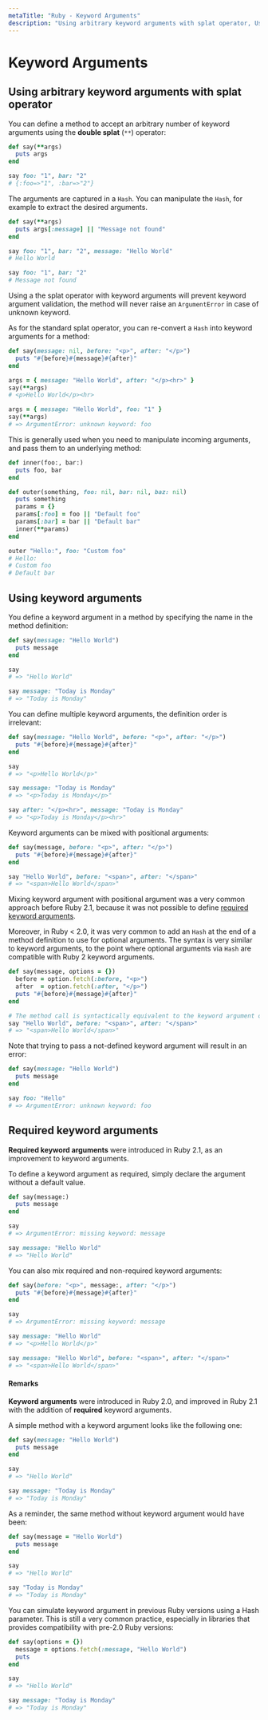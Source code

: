 ```yaml
---
metaTitle: "Ruby - Keyword Arguments"
description: "Using arbitrary keyword arguments with splat operator, Using keyword arguments, Required keyword arguments"
---
```


# Keyword Arguments



## Using arbitrary keyword arguments with splat operator


You can define a method to accept an arbitrary number of keyword arguments using the **double splat** (`**`) operator:

```ruby
def say(**args)
  puts args
end

say foo: "1", bar: "2"
# {:foo=>"1", :bar=>"2"}

```

The arguments are captured in a `Hash`. You can manipulate the `Hash`, for example to extract the desired arguments.

```ruby
def say(**args)
  puts args[:message] || "Message not found"
end

say foo: "1", bar: "2", message: "Hello World"
# Hello World

say foo: "1", bar: "2"
# Message not found

```

Using a the splat operator with keyword arguments will prevent keyword argument validation, the method will never raise an `ArgumentError` in case of unknown keyword.

As for the standard splat operator, you can re-convert a `Hash` into keyword arguments for a method:

```ruby
def say(message: nil, before: "<p>", after: "</p>")
  puts "#{before}#{message}#{after}"
end

args = { message: "Hello World", after: "</p><hr>" }
say(**args)
# <p>Hello World</p><hr>

args = { message: "Hello World", foo: "1" }
say(**args)
# => ArgumentError: unknown keyword: foo

```

This is generally used when you need to manipulate incoming arguments, and pass them to an underlying method:

```ruby
def inner(foo:, bar:)
  puts foo, bar
end

def outer(something, foo: nil, bar: nil, baz: nil)
  puts something
  params = {}
  params[:foo] = foo || "Default foo"
  params[:bar] = bar || "Default bar"
  inner(**params)
end

outer "Hello:", foo: "Custom foo"
# Hello:
# Custom foo
# Default bar

```



## Using keyword arguments


You define a keyword argument in a method by specifying the name in the method definition:

```ruby
def say(message: "Hello World")
  puts message
end

say
# => "Hello World"

say message: "Today is Monday"
# => "Today is Monday"

```

You can define multiple keyword arguments, the definition order is irrelevant:

```ruby
def say(message: "Hello World", before: "<p>", after: "</p>")
  puts "#{before}#{message}#{after}"
end

say
# => "<p>Hello World</p>"

say message: "Today is Monday"
# => "<p>Today is Monday</p>"

say after: "</p><hr>", message: "Today is Monday"
# => "<p>Today is Monday</p><hr>"

```

Keyword arguments can be mixed with positional arguments:

```ruby
def say(message, before: "<p>", after: "</p>")
  puts "#{before}#{message}#{after}"
end

say "Hello World", before: "<span>", after: "</span>"
# => "<span>Hello World</span>"

```

Mixing keyword argument with positional argument was a very common approach before Ruby 2.1, because it was not possible to define [required keyword arguments](https://stackoverflow.com/documentation/ruby/5253/keyword-arguments/18679/required-keyword-arguments#t=201608060918529843522).

Moreover, in Ruby < 2.0, it was very common to add an `Hash` at the end of a method definition to use for optional arguments. The syntax is very similar to keyword arguments, to the point where optional arguments via `Hash` are compatible with Ruby 2 keyword arguments.

```ruby
def say(message, options = {})
  before = option.fetch(:before, "<p>")
  after  = option.fetch(:after, "</p>")
  puts "#{before}#{message}#{after}"
end

# The method call is syntactically equivalent to the keyword argument one
say "Hello World", before: "<span>", after: "</span>"
# => "<span>Hello World</span>"

```

Note that trying to pass a not-defined keyword argument will result in an error:

```ruby
def say(message: "Hello World")
  puts message
end

say foo: "Hello"
# => ArgumentError: unknown keyword: foo

```



## Required keyword arguments


**Required keyword arguments** were introduced in Ruby 2.1, as an improvement to keyword arguments.

To define a keyword argument as required, simply declare the argument without a default value.

```ruby
def say(message:)
  puts message
end

say
# => ArgumentError: missing keyword: message

say message: "Hello World"
# => "Hello World"

```

You can also mix required and non-required keyword arguments:

```ruby
def say(before: "<p>", message:, after: "</p>")
  puts "#{before}#{message}#{after}"
end

say
# => ArgumentError: missing keyword: message

say message: "Hello World"
# => "<p>Hello World</p>"

say message: "Hello World", before: "<span>", after: "</span>"
# => "<span>Hello World</span>"

```



#### Remarks


**Keyword arguments** were introduced in Ruby 2.0, and improved in Ruby 2.1 with the addition of **required** keyword arguments.

A simple method with a keyword argument looks like the following one:

```ruby
def say(message: "Hello World")
  puts message
end

say
# => "Hello World"

say message: "Today is Monday"
# => "Today is Monday"

```

As a reminder, the same method without keyword argument would have been:

```ruby
def say(message = "Hello World")
  puts message
end

say
# => "Hello World"

say "Today is Monday"
# => "Today is Monday"

```

You can simulate keyword argument in previous Ruby versions using a Hash parameter. This is still a very common practice, especially in libraries that provides compatibility with pre-2.0 Ruby versions:

```ruby
def say(options = {})
  message = options.fetch(:message, "Hello World")
  puts 
end

say
# => "Hello World"

say message: "Today is Monday"
# => "Today is Monday"

```

